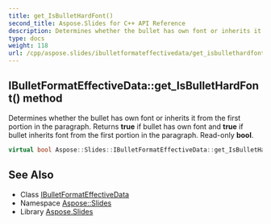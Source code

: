 ```yaml
---
title: get_IsBulletHardFont()
second_title: Aspose.Slides for C++ API Reference
description: Determines whether the bullet has own font or inherits it from the first portion in the paragraph. Returns true if bullet has own font and true if bullet inherits font from the first portion in the paragraph. Read-only bool.
type: docs
weight: 118
url: /cpp/aspose.slides/ibulletformateffectivedata/get_isbullethardfont/
---
```

## IBulletFormatEffectiveData::get_IsBulletHardFont() method


Determines whether the bullet has own font or inherits it from the first portion in the paragraph. Returns **true** if bullet has own font and **true** if bullet inherits font from the first portion in the paragraph. Read-only **bool**.

```cpp
virtual bool Aspose::Slides::IBulletFormatEffectiveData::get_IsBulletHardFont()=0
```

## See Also

* Class [IBulletFormatEffectiveData](./)
* Namespace [Aspose::Slides](../)
* Library [Aspose.Slides](../../)